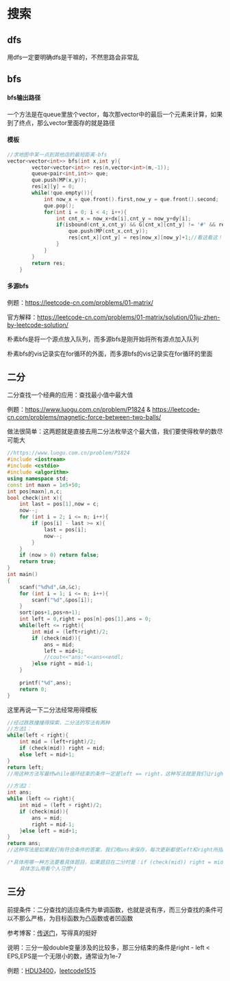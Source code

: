 # 搜索

## dfs

用dfs一定要明确dfs是干嘛的，不然思路会非常乱

## bfs

#### bfs输出路径

一个方法是在queue里放个vector，每次那vector中的最后一个元素来计算，如果到了终点，那么vector里面存的就是路径

#### 模板

```c++
//求地图中某一点到其他店的最短距离-bfs
vector<vector<int>> bfs(int x,int y){
        vector<vector<int>> res(n,vector<int>(m,-1));
        queue<pair<int,int>> que;
        que.push(MP(x,y));
        res[x][y] = 0;
        while(!que.empty()){
            int now_x = que.front().first,now_y = que.front().second;
            que.pop();
            for(int i = 0; i < 4; i++){
                int cnt_x = now_x+dx[i],cnt_y = now_y+dy[i];
                if(isbound(cnt_x,cnt_y) && G[cnt_x][cnt_y] != '#' && res[cnt_x][cnt_y] == -1){
                    que.push(MP(cnt_x,cnt_y));
                    res[cnt_x][cnt_y] = res[now_x][now_y]+1;//看这看这！！
                }
            }
        }
        return res;
    }
```



#### 多源bfs

例题：https://leetcode-cn.com/problems/01-matrix/

官方解释：https://leetcode-cn.com/problems/01-matrix/solution/01ju-zhen-by-leetcode-solution/

朴素bfs是将一个源点放入队列，而多源bfs是刚开始将所有源点加入队列

朴素bfs的vis记录实在for循环的外面，而多源bfs的vis记录实在for循环的里面

## 二分

二分查找一个经典的应用：查找最小值中最大值

例题：https://www.luogu.com.cn/problem/P1824  & https://leetcode-cn.com/problems/magnetic-force-between-two-balls/

做法很简单：这两题就是直接去用二分法枚举这个最大值，我们要使得枚举的数尽可能大

```c++
//https://www.luogu.com.cn/problem/P1824
#include <iostream>
#include <cstdio>
#include <algorithm>
using namespace std;
const int maxn = 1e5+50;
int pos[maxn],n,c;
bool check(int x){
	int last = pos[1],now = c;
	now--;
	for (int i = 2; i <= n; i++){
		if (pos[i] - last >= x){
			last = pos[i];
			now--;
		}
	}
	if (now > 0) return false;
	return true;
}
int main()
{
	scanf("%d%d",&n,&c);
	for (int i = 1; i <= n; i++){
		scanf("%d",&pos[i]);
	}
	sort(pos+1,pos+n+1);
	int left = 0,right = pos[n]-pos[1],ans = 0;
	while(left <= right){
		int mid = (left+right)/2;
		if (check(mid)){
			ans = mid;
			left = mid+1;
			//cout<<"ans:"<<ans<<endl;
		}else right = mid-1;
	}
	
	printf("%d",ans);
	return 0;
}

```

这里再说一下二分法经常用得模板

```c++
//经过跌跌撞撞得探索，二分法的写法有两种
//方法1：
while(left < right){
    int mid = (left+right)/2;
    if (check(mid)) right = mid;
    else left = mid+1;
}
return left;
//用这种方法写最终while循环结束的条件一定是left == right，这种写法就是我们让right一直占据着答案，然后让left不断逼近right，最终left == right 得到right所占据的答案

//方法2：
int ans;
while (left <= right){
    int mid = (left + right)/2;
    if (check(mid)){
        ans = mid;
        right = mid-1;
    }else left = mid+1;
}
return ans;
//这种写法是如果我们有符合条件的答案，我们用ans来保存，每次更新都使left和right所指的范围是一个新的范围

/*具体用哪一种方法要看具体题目，如果题目在二分时是：if (check(mid)) right = mid;else left = mid+1;这样的，个人常用方法一，如果二分条件是    if (check(mid)) left = mid; else right = mid+1;这时就要用方法二了，因为如果这样还用方法一的话会陷入死循环（如只有两个数）
    具体怎么用看个人习惯*/
```



## 三分

前提条件：二分查找的适应条件为单调函数，也就是说有序，而三分查找的条件可以不那么严格，为目标函数为凸函数或者凹函数

参考博客：[传送门](https://blog.csdn.net/u011787119/article/details/44598871?utm_medium=distribute.pc_relevant.none-task-blog-BlogCommendFromMachineLearnPai2-2.nonecase&depth_1-)，写得真的挺好

说明：三分一般double变量涉及的比较多，那三分结束的条件是right - left < EPS,EPS是一个无限小的数，通常设为1e-7

例题：[HDU3400](https://vjudge.net/problem/HDU-3400)，[leetcode1515](https://leetcode-cn.com/problems/best-position-for-a-service-centre/)